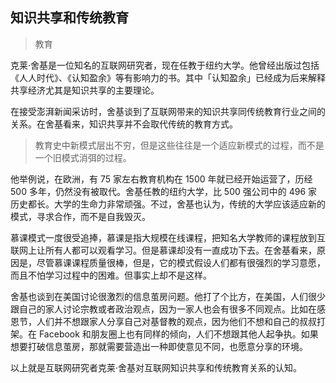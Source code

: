 ## 知识共享和传统教育

> 教育

克莱·舍基是一位知名的互联网研究者，现在任教于纽约大学。他曾经出版过包括《人人时代》、《认知盈余》等有影响力的书。其中「认知盈余」已经成为后来解释共享经济尤其是知识共享的主要理论。

在接受澎湃新闻采访时，舍基谈到了互联网带来的知识共享同传统教育行业之间的关系。在舍基看来，知识共享并不会取代传统的教育方式。

> 教育史中新模式层出不穷，但是这些往往是一个适应新模式的过程，而不是一个旧模式消弭的过程。

他举例说，在欧洲，有 75 家左右教育机构在 1500 年就已经开始运营了，历经 500 多年，仍然没有被取代。舍基任教的纽约大学，比 500 强公司中的 496 家历史都长。大学的生命力非常顽强。不过，舍基也认为，传统的大学应该适应新的模式，寻求合作，而不是自我毁灭。

慕课模式一度很受追捧，慕课是指大规模在线课程，把知名大学教师的课程放到互联网上让所有人都可以观看学习。但是慕课却没有一直成功下去。在舍基看来，原因是，尽管慕课课程质量很棒，但是，它的模式假设人们都有很强烈的学习意愿，而且不怕学习过程中的困难。但事实上却不是这样。

舍基也谈到在美国讨论很激烈的信息茧房问题。他打了个比方，在美国，人们很少跟自己的家人讨论宗教或者政治观点，因为一家人也会有很多不同观点。比如在感恩节，人们并不想跟家人分享自己对基督教的观点，因为他们不想和自己的叔叔打架。在 Facebook 和朋友圈上也有同样的倾向，人们不想跟其他人起争执。如果想要打破信息茧房，那就需要营造出一种即使意见不同，也愿意分享的环境。

以上就是互联网研究者克莱·舍基对互联网知识共享和传统教育关系的认知。
